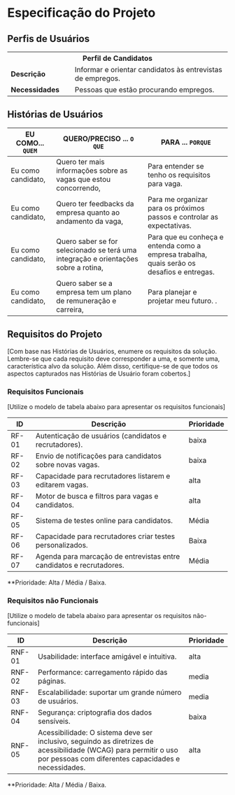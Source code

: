 # Especificação do Projeto

## Perfis de Usuários

<table>
<tbody>
<tr align=center>
<th colspan="2">Perfil de Candidatos </th>
</tr>
<tr>
<td width="150px"><b>Descrição</b></td>
<td width="600px">Informar e orientar candidatos às entrevistas de empregos.</td>
</tr>
<tr>
<td><b>Necessidades</b></td>
<td>Pessoas que estão procurando empregos.</td>
</tr>
</tbody>
</table>


## Histórias de Usuários



|EU COMO... `QUEM`   | QUERO/PRECISO ... `O QUE`            |PARA ... `PORQUE`                 |
|--------------------|--------------------------------------|----------------------------------|
| Eu como candidato, | Quero ter mais informações sobre as vagas que estou concorrendo,| Para entender se tenho os requisitos para vaga. |
| Eu como candidato, | Quero ter feedbacks da empresa quanto ao andamento da vaga,| Para me organizar para os próximos passos e controlar as expectativas.|
| Eu como candidato, | Quero saber se for selecionado se terá uma integração e orientações sobre a rotina, | Para que eu conheça e entenda como a empresa trabalha, quais serão os desafios e entregas. |
| Eu como candidato, |Quero saber se a empresa tem um plano de remuneração e carreira,| Para planejar e projetar meu futuro. . |

## Requisitos do Projeto

[Com base nas Histórias de Usuários, enumere os requisitos da solução. Lembre-se que cada requisito deve corresponder a uma, e somente uma, característica alvo da solução. Além disso, certifique-se de que todos os aspectos capturados nas Histórias de Usuário foram cobertos.]

### Requisitos Funcionais

[Utilize o modelo de tabela abaixo para apresentar os requisitos funcionais]

|ID    | Descrição                | Prioridade |
|-------|---------------------------------|----|
| RF-01 |  Autenticação de usuários (candidatos e recrutadores).|baixa  | 
| RF-02 |  Envio de notificações para candidatos sobre novas vagas. | baixa  |
| RF-03 | Capacidade para recrutadores listarem e editarem vagas. | alta |
| RF-04 | Motor de busca e filtros para vagas e candidatos. | alta |
| RF-05 | Sistema de testes online para candidatos.  | Média |
| RF-06 | Capacidade para recrutadores criar testes personalizados. | Baixa |
| RF-07 | Agenda para marcação de entrevistas entre candidatos e recrutadores.  | Média |


**Prioridade: Alta / Média / Baixa. 

### Requisitos não Funcionais

[Utilize o modelo de tabela abaixo para apresentar os requisitos não-funcionais]

|ID      | Descrição               |Prioridade |
|--------|-------------------------|----|
| RNF-01 |  Usabilidade: interface amigável e intuitiva. | alta   | 
| RNF-02 | Performance: carregamento rápido das páginas.  | media   | 
| RNF-03 |  Escalabilidade: suportar um grande número de usuários.  | media   | 
| RNF-04 | Segurança: criptografia dos dados sensíveis.     | baixa  | 
| RNF-05  |  Acessibilidade: O sistema deve ser inclusivo, seguindo as diretrizes de acessibilidade (WCAG) para permitir o uso por pessoas com diferentes capacidades e necessidades.  | alta | 

**Prioridade: Alta / Média / Baixa. 

